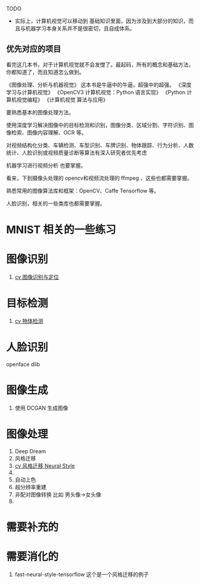

TODO

- 实际上，计算机视觉可以移动到 基础知识里面，因为涉及到大部分的知识，而且与机器学习本身关系并不是很密切，且自成体系。




## 优先对应的项目

看完这几本书，对于计算机视觉就不会发憷了。最起码，所有的概念和基础方法，你都知道了，而且知道怎么做到。

《图像处理、分析与机器视觉》 这本书是牛逼中的牛逼，超强中的超强。
《深度学习与计算机视觉》
《OpenCV3 计算机视觉：Python 语言实现》
《Python 计算机视觉编程》
《计算机视觉 算法与应用》


要熟悉基本的图像处理方法。

使用深度学习解决图像中的目标检测和识别，图像分类、区域分割、字符识别、图像检索、图像内容理解、OCR 等。

对视频结构化分类、车辆检测、车型识别、车牌识别、物体跟踪、行为分析、人数统计、人脸识别或视频质量诊断等算法有深入研究者优先考虑

机器学习进行视频分析 也要掌握。

看来，下到摄像头处理的 opencv和视频流处理的 ffmpeg ，这些也都需要掌握。

熟悉常用的图像算法库和框架：OpenCV、Caffe Tensorflow 等。

人脸识别，相关的一些类库也都需要掌握。

# MNIST 相关的一些练习





# 图像识别

1. [cv 图像识别与定位](http://106.15.37.116/2018/04/03/cv-image-recognition-and-location/)



# 目标检测



1. [cv 物体检测](http://106.15.37.116/2018/04/02/cv-object-detection/)



# 人脸识别

openface
dlib



# 图像生成

1. 使用 DCGAN 生成图像







# 图像处理

1. Deep Dream
2. 风格迁移
3. [cv 风格迁移 Neural Style](http://106.15.37.116/2018/04/02/cv-neural-style/)
4.
5. 自动上色
6. 超分辨率重建
7. 非配对图像转换 比如 男头像->女头像
8.


# 需要补充的







# 需要消化的

1. fast-neural-style-tensorflow  这个是一个风格迁移的例子
